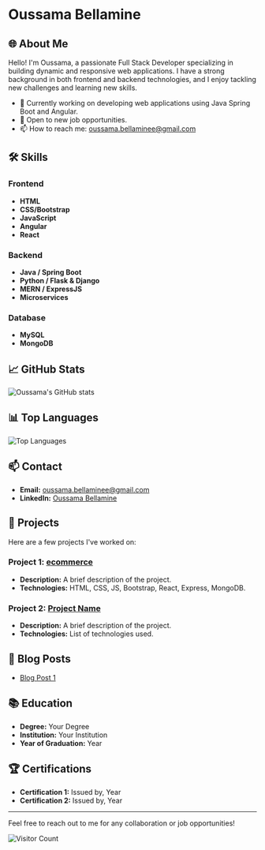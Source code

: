 # Oussama Bellamine

## 🌐 About Me
Hello! I'm Oussama, a passionate Full Stack Developer specializing in building dynamic and responsive web applications. I have a strong background in both frontend and backend technologies, and I enjoy tackling new challenges and learning new skills.

- 🔭 Currently working on developing web applications using Java Spring Boot and Angular.
- 💼 Open to new job opportunities.
- 📫 How to reach me: [oussama.bellaminee@gmail.com](mailto:oussama.bellaminee@gmail.com)

## 🛠️ Skills

### Frontend
- **HTML**
- **CSS/Bootstrap**
- **JavaScript**
- **Angular**
- **React**

### Backend
- **Java / Spring Boot**
- **Python / Flask & Django**
- **MERN / ExpressJS**
- **Microservices**

### Database
- **MySQL**
- **MongoDB**

## 📈 GitHub Stats
![Oussama's GitHub stats](https://github-readme-stats.vercel.app/api?username=BellamineOussama&show_icons=true&theme=radical)


## 📊 Top Languages
![Top Languages](https://github-readme-stats.vercel.app/api/top-langs/?username=BellamineOussama&layout=compact&theme=radical)

## 📫 Contact
- **Email:** [oussama.bellaminee@gmail.com](mailto:oussama.bellaminee@gmail.com)
- **LinkedIn:** [Oussama Bellamine](https://www.linkedin.com/in/oussama-bellamine-4bb2882b1/)

## 💼 Projects
Here are a few projects I've worked on:

### Project 1: [ecommerce](https://github.com/BellamineOussama/ecommerce)
- **Description:** A brief description of the project.
- **Technologies:** HTML, CSS, JS, Bootstrap, React, Express, MongoDB.

### Project 2: [Project Name](https://github.com/your-github-username/project-name)
- **Description:** A brief description of the project.
- **Technologies:** List of technologies used.

## 📝 Blog Posts
- [Blog Post 1](https://yourblog.com/blog-post-1)

## 📚 Education
- **Degree:** Your Degree
- **Institution:** Your Institution
- **Year of Graduation:** Year

## 🏆 Certifications
- **Certification 1:** Issued by, Year
- **Certification 2:** Issued by, Year

---

Feel free to reach out to me for any collaboration or job opportunities!

![Visitor Count](https://visitor-badge.laobi.icu/badge?page_id=your-github-username.your-repo-name)
